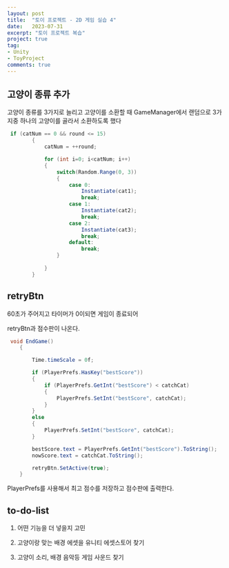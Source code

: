 ```yaml
---
layout: post
title:  "토이 프로젝트 - 2D 게임 실습 4"
date:   2023-07-31
excerpt: "토이 프로젝트 복습"
project: true
tag:
- Unity
- ToyProject
comments: true
---
```


## 고양이 종류 추가

고양이 종류를 3가지로 늘리고 고양이를 소환할 때 
GameManager에서 랜덤으로 3가지중 하나의 고양이를 골라서 소환하도록 했다

```cs
 if (catNum == 0 && round <= 15)
        {
            catNum = ++round;

            for (int i=0; i<catNum; i++)
            {
                switch(Random.Range(0, 3))
                {
                    case 0:
                        Instantiate(cat1);
                        break;
                    case 1:
                        Instantiate(cat2);
                        break;
                    case 2:
                        Instantiate(cat3);
                        break;
                    default:
                        break;
                }
                
            }
        }
```
## retryBtn

60초가 주어지고 타이머가 0이되면 게임이 종료되어 

retryBtn과 점수판이 나온다.

```cs
 void EndGame()
    {

        Time.timeScale = 0f;

        if (PlayerPrefs.HasKey("bestScore"))
        {
            if (PlayerPrefs.GetInt("bestScore") < catchCat)
            {
                PlayerPrefs.SetInt("bestScore", catchCat);
            }
        }
        else
        {
            PlayerPrefs.SetInt("bestScore", catchCat);
        }

        bestScore.text = PlayerPrefs.GetInt("bestScore").ToString();
        nowScore.text = catchCat.ToString();

        retryBtn.SetActive(true);
    }
```
PlayerPrefs를 사용해서 최고 점수를 저장하고 점수판에 출력한다.


## to-do-list

1. 어떤 기능을 더 넣을지 고민

2. 고양이랑 맞는 배경 에셋을 유니티 에셋스토어 찾기

3. 고양이 소리, 배경 음악등 게임 사운드 찾기



